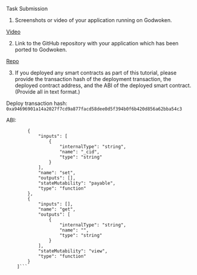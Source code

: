 Task Submission



1. Screenshots or video of your application running on Godwoken.

[Video](https://drive.google.com/file/d/1u81rfC79AGt9WU4V6A8nuDsjnZmuuDe-/view?usp=sharing)

2. Link to the GitHub repository with your application which has been ported to Godwoken. 

[Repo](https://github.com/cito-lito/simple_dapp)

3. If you deployed any smart contracts as part of this tutorial, please provide the transaction hash of the deployment transaction, the deployed contract address, and the ABI of the deployed smart contract. (Provide all in text format.)

Deploy transaction hash: ```0xa94696901a14a2027f7cd9a877facd58dee0d5f394b0f6b420d856a62bba54c3```


ABI: 
```[
        {
            "inputs": [
                {
                    "internalType": "string",
                    "name": "_cid",
                    "type": "string"
                }
            ],
            "name": "set",
            "outputs": [],
            "stateMutability": "payable",
            "type": "function"
        },
        {
            "inputs": [],
            "name": "get",
            "outputs": [
                {
                    "internalType": "string",
                    "name": "",
                    "type": "string"
                }
            ],
            "stateMutability": "view",
            "type": "function"
        }
    ]```